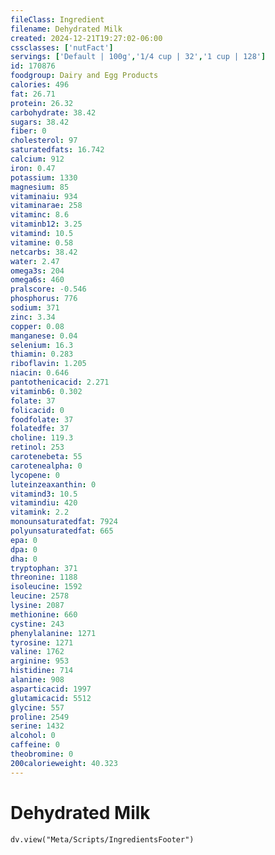 ```yaml
---
fileClass: Ingredient
filename: Dehydrated Milk
created: 2024-12-21T19:27:02-06:00
cssclasses: ['nutFact']
servings: ['Default | 100g','1/4 cup | 32','1 cup | 128']
id: 170876
foodgroup: Dairy and Egg Products
calories: 496
fat: 26.71
protein: 26.32
carbohydrate: 38.42
sugars: 38.42
fiber: 0
cholesterol: 97
saturatedfats: 16.742
calcium: 912
iron: 0.47
potassium: 1330
magnesium: 85
vitaminaiu: 934
vitaminarae: 258
vitaminc: 8.6
vitaminb12: 3.25
vitamind: 10.5
vitamine: 0.58
netcarbs: 38.42
water: 2.47
omega3s: 204
omega6s: 460
pralscore: -0.546
phosphorus: 776
sodium: 371
zinc: 3.34
copper: 0.08
manganese: 0.04
selenium: 16.3
thiamin: 0.283
riboflavin: 1.205
niacin: 0.646
pantothenicacid: 2.271
vitaminb6: 0.302
folate: 37
folicacid: 0
foodfolate: 37
folatedfe: 37
choline: 119.3
retinol: 253
carotenebeta: 55
carotenealpha: 0
lycopene: 0
luteinzeaxanthin: 0
vitamind3: 10.5
vitamindiu: 420
vitamink: 2.2
monounsaturatedfat: 7924
polyunsaturatedfat: 665
epa: 0
dpa: 0
dha: 0
tryptophan: 371
threonine: 1188
isoleucine: 1592
leucine: 2578
lysine: 2087
methionine: 660
cystine: 243
phenylalanine: 1271
tyrosine: 1271
valine: 1762
arginine: 953
histidine: 714
alanine: 908
asparticacid: 1997
glutamicacid: 5512
glycine: 557
proline: 2549
serine: 1432
alcohol: 0
caffeine: 0
theobromine: 0
200calorieweight: 40.323
---
```


# Dehydrated Milk

```dataviewjs
dv.view("Meta/Scripts/IngredientsFooter")
```
